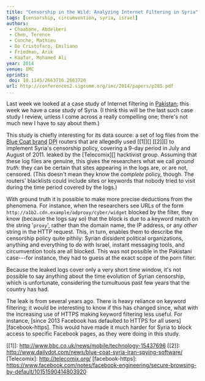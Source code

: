 ```yaml
---
title: "Censorship in the Wild: Analyzing Internet Filtering in Syria"
tags: [censorship, circumvention, syria, israel]
authors:
 - Chaabane, Abdelberi
 - Chen, Terence
 - Cunche, Mathieu
 - De Cristofaro, Emiliano
 - Friedman, Arik
 - Kaafar, Mohamed Ali
year: 2014
venue: IMC
eprints:
 doi: 10.1145/2663716.2663720
url: http://conferences2.sigcomm.org/imc/2014/papers/p285.pdf
...
```


Last week we looked at a case study of Internet filtering in
[Pakistan][]; this week we have a case study of Syria.  (I think this
will be the last such case study I review, unless I come across a
really compelling one; there's not much new I have to say about them.)

This study is chiefly interesting for its data source:
a set of log files from the [Blue Coat brand][]
<abbr title="deep packet inspection">DPI</abbr>
routers that are allegedly used [[1]][] [[2]][]
to implement Syria's censorship policy,
covering a 9-day period in July and August of 2011.
leaked by the [Telecomix][] hacktivist group.
Assuming that these log files are genuine,
this gives the researchers what we call _ground truth:_
they can be certain that sites appearing in the logs are,
or are not, censored.
(This doesn't mean they know the _complete_ policy, though.
The routers' blacklists could include sites or keywords
that nobody tried to visit
during the time period covered by the logs.)

With ground truth it is possible to make more precise deductions from
the phenomena.  For instance, when the researchers see URLs of the
form `http://a1b2.cdn.example/adproxy/cyber/widget` blocked by the
filter, they know (because the logs say so) that the block is due to a
keyword match on the string '`proxy`', rather than the domain name,
the IP address, or any *other* string in the HTTP request.  This, in
turn, enables them to describe the censorship policy quite pithily:
Syrian dissident political organizations, anything and everything to
do with Israel, instant messaging tools, and circumvention tools are
all blocked.  This was not possible in the Pakistani case---for
instance, they had to guess at the exact scope of the porn filter.

Because the leaked logs cover only a very short time window, it's not
possible to say anything about the time evolution of Syrian
censorship, which is unfortunate, considering the tumultuous
past few years that the country has had.

The leak is from several years ago.  There is heavy reliance on
keyword filtering; it would be interesting to know if this has changed
since, what with the increasing use of HTTPS making keyword filtering
less useful.  For instance,
[since 2013 Facebook has defaulted to HTTPS for all users][facebook-https].
This would have made it much harder for Syria to block access to
specific Facebook pages, as they were doing in this study.

[Pakistan]: /2014/consequences-censorship-isp-lens/
[Blue Coat brand]: https://en.wikipedia.org/wiki/Blue_Coat_Systems
[[1]]: http://www.bbc.co.uk/news/mobile/technology-15437696
[[2]]: http://www.dailydot.com/news/blue-coat-syria-iran-spying-software/
[Telecomix]: http://telecomix.org/
[facebook-https]: https://www.facebook.com/notes/facebook-engineering/secure-browsing-by-default/10151590414803920
